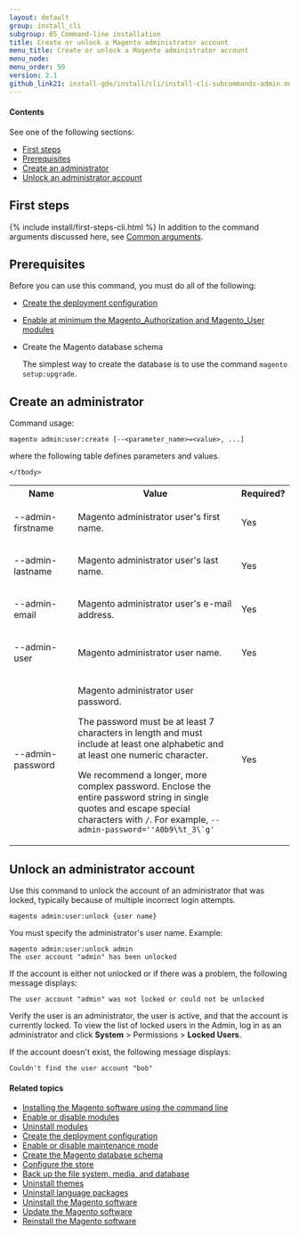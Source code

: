 ```yaml
---
layout: default
group: install_cli 
subgroup: 05_Command-line installation
title: Create or unlock a Magento administrator account
menu_title: Create or unlock a Magento administrator account
menu_node: 
menu_order: 50
version: 2.1
github_link21: install-gde/install/cli/install-cli-subcommands-admin.md
---
```


  
<h4>Contents</h4>
See one of the following sections:

*	<a href="#instgde-install-cli-first">First steps</a>
*	<a href="#instgde-cli-admin-prereq">Prerequisites</a>
*	<a href="#instgde-cli-admin">Create an administrator</a>
*	<a href="#instgde-cli-admin-unlock">Unlock an administrator account</a>


<h2 id="instgde-cli-before">First steps</h2>
{% include install/first-steps-cli.html %}
In addition to the command arguments discussed here, see <a href="{{ site.gdeurl21 }}install-gde/install/cli/install-cli-subcommands.html#instgde-cli-subcommands-common">Common arguments</a>.

<h2 id="instgde-cli-admin-prereq">Prerequisites</h2>
Before you can use this command, you must do all of the following:

*	<a href="{{ site.gdeurl21 }}install-gde/install/cli/install-cli-subcommands-deployment.html">Create the deployment configuration</a>
*	<a href="{{ site.gdeurl21 }}install-gde/install/cli/install-cli-subcommands-enable.html">Enable at minimum the Magento_Authorization and Magento_User modules</a>
*	Create the Magento database schema

	<div class="bs-callout bs-callout-info" id="info">
		<span class="glyphicon-class">
  		<p>The simplest way to create the database is to use the command <code>magento setup:upgrade</code>.</span>
	</div>

<h2 id="instgde-cli-admin">Create an administrator</h2>
Command usage:

	magento admin:user:create [--<parameter_name>=<value>, ...]

where the following table defines parameters and values.

<table>
	<col width="25%">
	<col width="65%">
	<col width="10%">
	<tbody>
		<tr>
			<th>Name</th>
			<th>Value</th>
			<th>Required?</th>
		</tr>
		<tr>
		<td><p>--admin-firstname</p></td>
		<td><p>Magento administrator user's first name.</p></td>
		<td><p>Yes</p></td>
	</tr>
	<tr>
		<td><p>--admin-lastname</p></td>
		<td><p>Magento administrator user's last name.</p></td>
		<td><p>Yes</p></td>
	</tr>
	<tr>
		<td><p>--admin-email</p></td>
		<td><p>Magento administrator user's e-mail address.</p></td>
		<td><p>Yes</p></td>
	</tr>
	<tr>
		<td><p>--admin-user</p></td>
		<td><p>Magento administrator user name.</p></td>
		<td><p>Yes</p></td>
	</tr>
	<tr>
		<td><p>--admin-password</p></td>
		<td><p>Magento administrator user password.</p>
		<p>The password must be at least 7 characters in length and must include at least one alphabetic and at least one numeric character.</p>
		<p>We recommend a longer, more complex password. Enclose the entire password string in single quotes and escape special characters with <code>/</code>. For example, <code>--admin-password=''A0b9\%t_3\`g'</code></p></td>
		<td><p>Yes</p></td>
	</tr>

	</tbody>
</table>

<h2 id="instgde-cli-admin-unlock">Unlock an administrator account</h2>
Use this command to unlock the account of an administrator that was locked, typically because of multiple incorrect login attempts.

	magento admin:user:unlock {user name}

You must specify the administrator's user name. Example:

	magento admin:user:unlock admin
	The user account "admin" has been unlocked

If the account is either not unlocked or if there was a problem, the following message displays:

	The user account "admin" was not locked or could not be unlocked

Verify the user is an administrator, the user is active, and that the account is currently locked. To view the list of locked users in the Admin, log in as an administrator and click **System** > Permissions > **Locked Users**.

If the account doesn't exist, the following message displays:

	Couldn't find the user account "bob"

#### Related topics

*	<a href="{{ site.gdeurl21 }}install-gde/install/cli/install-cli-install.html">Installing the Magento software using the command line</a>
*	<a href="{{ site.gdeurl21 }}install-gde/install/cli/install-cli-subcommands-enable.html">Enable or disable modules</a>
*	<a href="{{ site.gdeurl21 }}install-gde/install/cli/install-cli-uninstall-mods.html">Uninstall modules</a>
*	<a href="{{ site.gdeurl21 }}install-gde/install/cli/install-cli-subcommands-deployment.html">Create the deployment configuration</a>
*	<a href="{{ site.gdeurl21 }}install-gde/install/cli/install-cli-subcommands-maint.html">Enable or disable maintenance mode</a>
*	<a href="{{ site.gdeurl21 }}install-gde/install/cli/install-cli-subcommands-db.html">Create the Magento database schema</a>
*	<a href="{{ site.gdeurl21 }}install-gde/install/cli/install-cli-subcommands-store.html">Configure the store</a>
*	<a href="{{ site.gdeurl21 }}install-gde/install/cli/install-cli-backup.html">Back up the file system, media, and database</a>
*	<a href="{{ site.gdeurl21 }}install-gde/install/cli/install-cli-theme-uninstall.html">Uninstall themes</a>
*	<a href="{{ site.gdeurl21 }}install-gde/install/cli/install-cli-uninstall-langpk.html">Uninstall language packages</a>
*	<a href="{{ site.gdeurl21 }}install-gde/install/cli/install-cli-uninstall.html#instgde-install-uninstall">Uninstall the Magento software</a>
*	<a href="{{ site.gdeurl21 }}install-gde/install/cli/install-cli-uninstall.html#instgde-install-magento-update">Update the Magento software</a>
*	<a href="{{ site.gdeurl21 }}install-gde/install/cli/install-cli-uninstall.html#instgde-install-magento-reinstall">Reinstall the Magento software</a>
